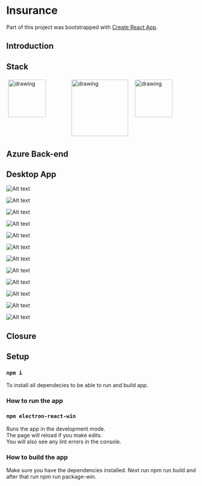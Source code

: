 # Insurance

Part of this project was bootstrapped with [Create React App](https://github.com/facebook/create-react-app).

## Introduction

## Stack

<div style="display: flex">
    <img style="flex: 33.33%; padding: 5px" src="readmepictures/azurefunctions.svg" alt="drawing" width="100"/>
    <img style="flex: 33.33%; padding: 5px" src="readmepictures/react.svg" alt="drawing" width="150"/>
    <img style="flex: 33.33%; padding: 5px" src="readmepictures/electronjs.PNG" alt="drawing" width="100"/>
</div>


## Azure Back-end

## Desktop App

![Alt text](readmepictures/Home.PNG)

![Alt text](readmepictures/Customers.PNG)

![Alt text](readmepictures/Vendors.PNG)

![Alt text](readmepictures/Customer.PNG)

![Alt text](readmepictures/Vendor.PNG)

![Alt text](readmepictures/Customer_Invoice.PNG)

![Alt text](readmepictures/Customer_Policies.PNG)

![Alt text](readmepictures/Customer_Policies_Modal1.PNG)

![Alt text](readmepictures/Customer_Policies_Modal2.PNG)

![Alt text](readmepictures/Customer_Census.PNG)

![Alt text](readmepictures/Customer_Census_Modal.PNG)

![Alt text](readmepictures/Vendor_Bill_Modal.PNG)

## Closure

## Setup

### `npm i`

To install all dependecies to be able to run and build app.

### How to run the app

### `npm electron-react-win`

Runs the app in the development mode.\
The page will reload if you make edits.\
You will also see any lint errors in the console.

### How to build the app

Make sure you have the dependencies installed. Next run npm run build and after that run npm run package-win.
